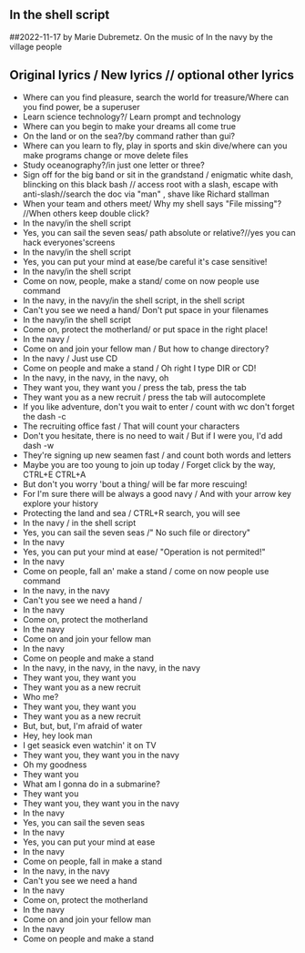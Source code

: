 ## In the shell script

##2022-11-17 by Marie Dubremetz. On the music of In the navy by the village people

## Original lyrics / New lyrics // optional other lyrics

- Where can you find pleasure, search the world for treasure/Where can you find power, be a superuser
- Learn science technology?/ Learn prompt and technology
- Where can you begin to make your dreams all come true
- On the land or on the sea?/by command rather than gui?
- Where can you learn to fly, play in sports and skin dive/where can you make programs change or  move delete files
- Study oceanography?/in just one letter or three?
- Sign off for the big band or sit in the grandstand / enigmatic white dash, blincking on this black bash //
access root with a slash, escape with anti-slash//search the doc via "man" , shave like Richard stallman
- When your team and others meet/ Why my shell says "File missing"? //When others keep double click?
- In the navy/in the shell script
- Yes, you can sail the seven seas/ path absolute or relative?//yes you can hack everyones'screens
- In the navy/in the shell script
- Yes, you can put your mind at ease/be careful it's case sensitive!
- In the navy/in the shell script
- Come on now, people, make a stand/ come on now people use command
- In the navy, in the navy/in the shell script, in the shell script
- Can't you see we need a hand/ Don't put space in your filenames
- In the navy/in the shell script
- Come on, protect the motherland/ or put space in the right place!
- In the navy / 
- Come on and join your fellow man /  But how to change directory?
- In the navy / Just use CD
- Come on people and make a stand / Oh right I type DIR or CD!
- In the navy, in the navy, in the navy, oh
- They want you, they want you / press the tab, press the tab
- They want you as a new recruit / press the tab will autocomplete
- If you like adventure, don't you wait to enter / count with wc don't forget the dash -c
- The recruiting office fast / That will count your characters
- Don't you hesitate, there is no need to wait / But if I were you, I'd add dash -w
- They're signing up new seamen fast / and count both words and letters
- Maybe you are too young to join up today / Forget click by the way, CTRL+E CTRL+A
- But don't you worry 'bout a thing/ will be far more rescuing!
- For I'm sure there will be always a good navy / And with your arrow key explore your history
- Protecting the land and sea / CTRL+R search, you will see
- In the navy / in the shell script
- Yes, you can sail the seven seas /" No such file or directory"
- In the navy
- Yes, you can put your mind at ease/ "Operation is not permited!"
- In the navy
- Come on people, fall an' make a stand / come on now people use command
- In the navy, in the navy
- Can't you see we need a hand / 
- In the navy
- Come on, protect the motherland
- In the navy
- Come on and join your fellow man
- In the navy
- Come on people and make a stand
- In the navy, in the navy, in the navy, in the navy
- They want you, they want you
- They want you as a new recruit
- Who me?
- They want you, they want you
- They want you as a new recruit
- But, but, but, I'm afraid of water
- Hey, hey look man
- I get seasick even watchin' it on TV
- They want you, they want you in the navy
- Oh my goodness
- They want you
- What am I gonna do in a submarine?
- They want you
- They want you, they want you in the navy
- In the navy
- Yes, you can sail the seven seas
- In the navy
- Yes, you can put your mind at ease
- In the navy
- Come on people, fall in make a stand
- In the navy, in the navy
- Can't you see we need a hand
- In the navy
- Come on, protect the motherland
- In the navy
- Come on and join your fellow man
- In the navy
- Come on people and make a stand
